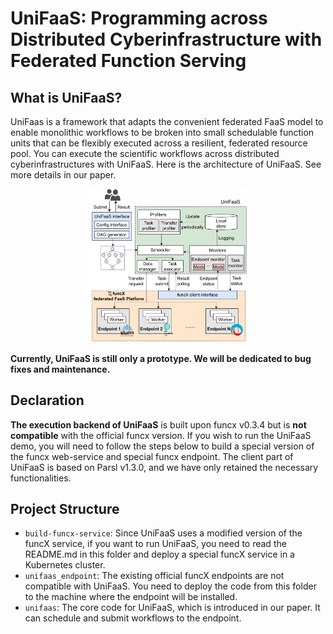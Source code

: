 # UniFaaS: Programming across Distributed Cyberinfrastructure with Federated Function Serving

## What is UniFaaS?
UniFaas is a framework that adapts the convenient federated FaaS model to enable monolithic workflows to be broken into small schedulable function units that can be flexibly executed across a resilient, federated resource pool. 
You can execute the scientific workflows across distributed cyberinfrastructures with UniFaaS.
Here is the architecture of UniFaaS. See more details in our paper.

<p align="center">
  <img src="https://github.com/SUSTech-HPCLab/UniFaaS/blob/main/img/arch.png" width="50%"/>
</p>

**Currently, UniFaaS is still only a prototype. We will be dedicated to bug fixes and maintenance.**

## Declaration
**The execution backend of UniFaaS** is built upon funcx v0.3.4 but is **not compatible** with the official funcx version. If you wish to run the UniFaaS demo, you will need to follow the steps below to build a special version of the funcx web-service and special funcx endpoint. The client part of UniFaaS is based on Parsl v1.3.0, and we have only retained the necessary functionalities.

## Project Structure
- `build-funcx-service`: Since UniFaaS uses a modified version of the funcX service, if you want to run UniFaaS, you need to read the README.md in this folder and deploy a special funcX service in a Kubernetes cluster.
- `unifaas_endpoint`: The existing official funcX endpoints are not compatible with UniFaaS. You need to deploy the code from this folder to the machine where the endpoint will be installed.
- `unifaas`: The core code for UniFaaS, which is introduced in our paper. It can schedule and submit workflows to the endpoint.